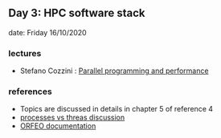 ## Day 3: HPC software stack 

date: Friday 16/10/2020

### lectures
 - Stefano Cozzini : [Parallel programming and performance ](lecture04-on-parallel-performance.pdf)



### references 
  
 - Topics are discussed in details in chapter 5 of reference 4 
 - [processes vs threas discussion](https://www.slashroot.in/difference-between-process-and-thread-linux)
 - [ORFEO documentation](https://orfeo-documentation.readthedocs.io/en/latest/)






 
